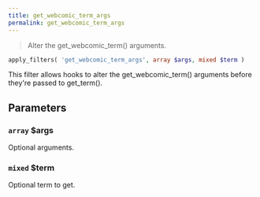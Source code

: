 ```yaml
---
title: get_webcomic_term_args
permalink: get_webcomic_term_args
---
```


> Alter the get_webcomic_term() arguments.

```php
apply_filters( 'get_webcomic_term_args', array $args, mixed $term )
```

This filter allows hooks to alter the get_webcomic_term() arguments
before they're passed to get_term().

## Parameters

### `array` $args
Optional arguments.

### `mixed` $term
Optional term to get.
